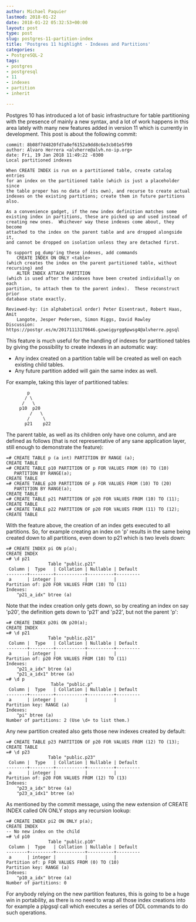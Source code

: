 ```yaml
---
author: Michael Paquier
lastmod: 2018-01-22
date: 2018-01-22 05:32:53+00:00
layout: post
type: post
slug: postgres-11-partition-index
title: 'Postgres 11 highlight - Indexes and Partitions'
categories:
- PostgreSQL-2
tags:
- postgres
- postgresql
- 11
- indexes
- partition
- inherit

---
```


Postgres 10 has introduced a lot of basic infrastructure for table
partitioning with the presence of mainly a new syntax, and a lot of work
happens in this area lately with many new features added in version 11
which is currently in development. This post is about the following
commit:

    commit: 8b08f7d4820fd7a8ef6152a9dd8c6e3cb01e5f99
    author: Alvaro Herrera <alvherre@alvh.no-ip.org>
    date: Fri, 19 Jan 2018 11:49:22 -0300
    Local partitioned indexes

    When CREATE INDEX is run on a partitioned table, create catalog entries
    for an index on the partitioned table (which is just a placeholder since
    the table proper has no data of its own), and recurse to create actual
    indexes on the existing partitions; create them in future partitions
    also.

    As a convenience gadget, if the new index definition matches some
    existing index in partitions, these are picked up and used instead of
    creating new ones.  Whichever way these indexes come about, they become
    attached to the index on the parent table and are dropped alongside it,
    and cannot be dropped on isolation unless they are detached first.

    To support pg_dump'ing these indexes, add commands
        CREATE INDEX ON ONLY <table>
    (which creates the index on the parent partitioned table, without
    recursing) and
        ALTER INDEX ATTACH PARTITION
    (which is used after the indexes have been created individually on each
    partition, to attach them to the parent index).  These reconstruct prior
    database state exactly.

    Reviewed-by: (in alphabetical order) Peter Eisentraut, Robert Haas, Amit
        Langote, Jesper Pedersen, Simon Riggs, David Rowley
    Discussion: https://postgr.es/m/20171113170646.gzweigyrgg6pwsg4@alvherre.pgsql

This feature is much useful for the handling of indexes for partitioned
tables by giving the possibility to create indexes in an automatic way:

  * Any index created on a partition table will be created as well on
  each existing child tables.
  * Any future partition added will gain the same index as well.

For example, taking this layer of partitioned tables:

            p
           / \
          /   \
         p10  p20
             /   \
            /     \
           p21    p22

The parent table, as well as its children only have one column, and
are defined as follows (that is not representative of any sane application
layer, still enough to demonstrate the feature):

    =# CREATE TABLE p (a int) PARTITION BY RANGE (a);
    CREATE TABLE
    =# CREATE TABLE p10 PARTITION OF p FOR VALUES FROM (0) TO (10)
	   PARTITION BY RANGE(a);
    CREATE TABLE
    =# CREATE TABLE p20 PARTITION OF p FOR VALUES FROM (10) TO (20)
	   PARTITION BY RANGE(a);
    CREATE TABLE
    =# CREATE TABLE p21 PARTITION OF p20 FOR VALUES FROM (10) TO (11);
    CREATE TABLE
    =# CREATE TABLE p22 PARTITION OF p20 FOR VALUES FROM (11) TO (12);
    CREATE TABLE

With the feature above, the creation of an index gets executed to all
partitions. So, for example creating an index on 'p' results in the same
being created down to all partitions, even down to p21 which is two levels
down:

    =# CREATE INDEX pi ON p(a);
    CREATE INDEX
    =# \d p21
                    Table "public.p21"
     Column |  Type   | Collation | Nullable | Default
    --------+---------+-----------+----------+---------
     a      | integer |           |          |
    Partition of: p20 FOR VALUES FROM (10) TO (11)
    Indexes:
        "p21_a_idx" btree (a)

Note that the index creation only gets down, so by creating an index on
say 'p20', the definition gets down to 'p21' and 'p22', but not the
parent 'p':

    =# CREATE INDEX p20i ON p20(a);
    CREATE INDEX
    =# \d p21
                    Table "public.p21"
     Column |  Type   | Collation | Nullable | Default
    --------+---------+-----------+----------+---------
     a      | integer |           |          |
    Partition of: p20 FOR VALUES FROM (10) TO (11)
    Indexes:
        "p21_a_idx" btree (a)
        "p21_a_idx1" btree (a)
    =# \d p
                     Table "public.p"
     Column |  Type   | Collation | Nullable | Default
    --------+---------+-----------+----------+---------
     a      | integer |           |          |
    Partition key: RANGE (a)
    Indexes:
        "pi" btree (a)
	Number of partitions: 2 (Use \d+ to list them.)

Any new partition created also gets those new indexes created by default:

    =# CREATE TABLE p23 PARTITION OF p20 FOR VALUES FROM (12) TO (13);
    CREATE TABLE
    =# \d p23
                    Table "public.p23"
     Column |  Type   | Collation | Nullable | Default
    --------+---------+-----------+----------+---------
     a      | integer |           |          |
    Partition of: p20 FOR VALUES FROM (12) TO (13)
    Indexes:
        "p23_a_idx" btree (a)
        "p23_a_idx1" btree (a)

As mentioned by the commit message, using the new extension of CREATE
INDEX called ON ONLY stops any recursion lookup:

    =# CREATE INDEX pi2 ON ONLY p(a);
    CREATE INDEX
    -- No new index on the child
	=# \d p10
                    Table "public.p10"
     Column |  Type   | Collation | Nullable | Default
    --------+---------+-----------+----------+---------
     a      | integer |           |          |
    Partition of: p FOR VALUES FROM (0) TO (10)
    Partition key: RANGE (a)
    Indexes:
        "p10_a_idx" btree (a)
    Number of partitions: 0

For anybody relying on the new partition features, this is going to be
a huge win in portability, as there is no need to wrap all those index
creations into for example a plpgsql call which executes a series of DDL
commands to do such operations.
